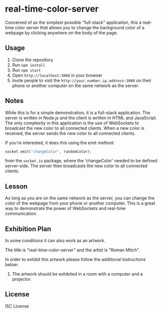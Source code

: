 # real-time-color-server

Conceived of as the simplest possible "full-stack" application, this a real-time color server that allows you to change the background color of a webpage by clicking anywhere on the body of the page. 


## Usage

1. Clone the repository
2. Run `npm install`
3. Run `npm start`
4. Open `http://localhost:3000` in your browser
5. Invite people to visit the `http://your.number.ip.address:3000` on their phone or another computer on the same network as the server.

## Notes
While this is for a simple demonstration, it is a full-stack application. The server is written in Node.js and the client is written in HTML and JavaScript.
The only complexity in this application is the use of WebSockets to broadcast the new color to all connected clients. When a new color is received, the server sends the new color to all connected clients. 

If you're interested, it does this using the emit method: 
```javascript 
socket.emit('changeColor', randomColor); 
``` 
from the `socket.io` package, where the 'changeColor' needed to be defined server-side. The server then broadcasts the new color to all connected clients.

## Lesson 
As long as you are on the same network as the server, you can change the color of the webpage from your phone or another computer. This is a great way to demonstrate the power of WebSockets and real-time communication.

## Exhibition Plan
In some conditions it can also work as an artwork. 

The title is "real-time-color-server" and the artist is "Roman Mitch". 

In order to exhibit this artwork please follow the additional instructions below:

1. The artwork should be exhibited in a room with a computer and a projector.



## License
ISC License




